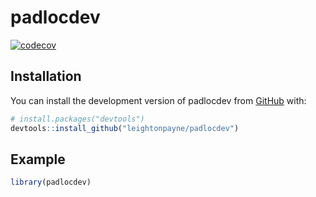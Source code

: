 
<!-- README.md is generated from README.Rmd. Please edit that file -->

# padlocdev

<!-- badges: start -->

[![codecov](https://codecov.io/gh/leightonpayne/padlocdev/branch/master/graph/badge.svg?token=06BRH9RWNI)](https://codecov.io/gh/leightonpayne/padlocdev)
<!-- badges: end -->

## Installation

You can install the development version of padlocdev from
[GitHub](https://github.com/) with:

``` r
# install.packages("devtools")
devtools::install_github("leightonpayne/padlocdev")
```

## Example

``` r
library(padlocdev)
```

